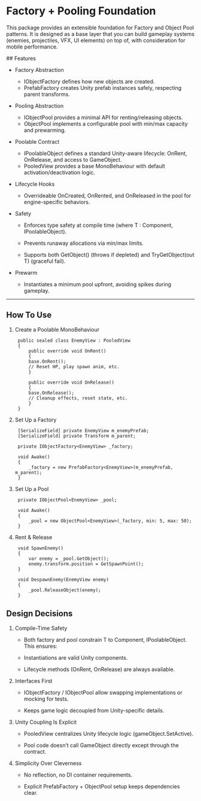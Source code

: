 # Factory + Pooling Foundation

This package provides an extensible foundation for Factory and Object Pool patterns. It is designed as a base layer that you can build gameplay systems (enemies, projectiles, VFX, UI elements) on top of, with consideration for mobile performance.

## Features

* Factory Abstraction

    * IObjectFactory<T> defines how new objects are created.
    * PrefabFactory<T> creates Unity prefab instances safely, respecting parent transforms.

* Pooling Abstraction

    * IObjectPool<T> provides a minimal API for renting/releasing objects.
    * ObjectPool<T> implements a configurable pool with min/max capacity and prewarming.

* Poolable Contract

    * IPoolableObject defines a standard Unity-aware lifecycle: OnRent, OnRelease, and access to GameObject.
    * PooledView provides a base MonoBehaviour with default activation/deactivation logic.

* Lifecycle Hooks

    * Overrideable OnCreated, OnRented, and OnReleased in the pool for engine-specific behaviors.

* Safety

    * Enforces type safety at compile time (where T : Component, IPoolableObject).
    * Prevents runaway allocations via min/max limits.

    * Supports both GetObject() (throws if depleted) and TryGetObject(out T) (graceful fail).

* Prewarm
    * Instantiates a minimum pool upfront, avoiding spikes during gameplay.

***

## How To Use

1. Create a Poolable MonoBehaviour

        public sealed class EnemyView : PooledView
        {
            public override void OnRent()
            {
            base.OnRent();
            // Reset HP, play spawn anim, etc.
            }

            public override void OnRelease()
            {
            base.OnRelease();
            // Cleanup effects, reset state, etc.
            }
        }

2. Set Up a Factory

        [SerializeField] private EnemyView m_enemyPrefab;
        [SerializeField] private Transform m_parent;

        private IObjectFactory<EnemyView> _factory;

        void Awake()
        {
            _factory = new PrefabFactory<EnemyView>(m_enemyPrefab, m_parent);
        }

3. Set Up a Pool

        private IObjectPool<EnemyView> _pool;

        void Awake()
        {
            _pool = new ObjectPool<EnemyView>(_factory, min: 5, max: 50);
        }

4. Rent & Release

        void SpawnEnemy()
        {
            var enemy = _pool.GetObject();
            enemy.transform.position = GetSpawnPoint();
        }

        void DespawnEnemy(EnemyView enemy)
        {
            _pool.ReleaseObject(enemy);
        }

## Design Decisions

1. Compile-Time Safety
    * Both factory and pool constrain T to Component, IPoolableObject. This ensures:

    * Instantiations are valid Unity components.

    * Lifecycle methods (OnRent, OnRelease) are always available.

2. Interfaces First

    * IObjectFactory<T> / IObjectPool<T> allow swapping implementations or mocking for tests.

    * Keeps game logic decoupled from Unity-specific details.

3. Unity Coupling Is Explicit

    * PooledView centralizes Unity lifecycle logic (gameObject.SetActive).

    * Pool code doesn’t call GameObject directly except through the contract.

4. Simplicity Over Cleverness

    * No reflection, no DI container requirements.

    * Explicit PrefabFactory + ObjectPool setup keeps dependencies clear.